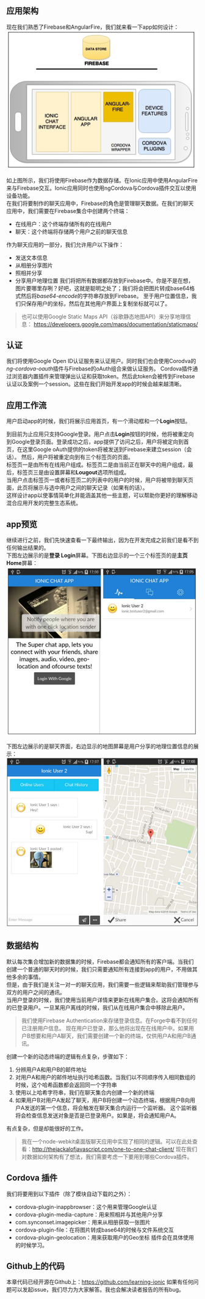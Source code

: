 ## 应用架构
现在我们熟悉了Firebase和AngularFire，我们就来看一下app如何设计：  
![app design](imgs/chapter-8-2.png 'app design')

如上图所示，我们将使用Firebase作为数据存储。在Ionic应用中使用AngularFire来与Firebase交互。Ionic应用同时也使用ngCordova与Cordova插件交互以使用设备功能。  
在我们将要制作的聊天应用中，Firebase的角色是管理聊天数据。在我们的聊天应用中，我们需要在Firebase集合中创建两个终端：
* 在线用户：这个终端存储所有的在线用户
* 聊天：这个终端将存储两个用户之前的聊天信息

作为聊天应用的一部分，我们允许用户以下操作：
* 发送文本信息
* 从相册分享图片
* 照相并分享
* 分享用户地理位置
我们将把所有数据都存放到Firebase中。你是不是在想，图片要哪里存咧？好吧，这就是聪明之处了；我们将会把图片转成base64格式然后将*base64-encode*的字符串存放到Firebase。
至于用户位置信息，我们只保存用户的坐标，然后在其他用户界面上复制坐标就可以了。
> 也可以使用Google Static Maps API（谷歌静态地图API）来分享地理信息： https://developers.google.com/maps/documentation/staticmaps/

## 认证
我们将使用Google Open ID认证服务来认证用户。同时我们也会使用Corodva的*ng-cordova-oauth*插件与Firebase的oAuth组合来做认证服务。
Cordova插件通过浏览器内置插件来管理弹出认证和获取token。然后此token会被传到Firebase认证以及案例一个session。这些在我们开始开发app的时候会越来越清晰。  

## 应用工作流
用户启动app的时候，我们将展示应用首页，有一个滑动框和一个**Login**按钮。  

到目前为止应用只支持Google登录。用户点击**Login**按钮的时候，他将被重定向到Google登录页面。登录成功之后，app提供了访问之后，用户将被定向到首页，在这里Google oAuth提供的token将被发送到Firebase来建立session（会话）。
然后，用户将被重定向到有三个标签页的页面。  
标签页一是由所有在线用户组成。标签页二是由当前正在聊天中的用户组成，最后，标签页三是由设置屏幕和**Lougout**选项所组成。  
当用户点击标签页一或者标签页二的列表中的用户的时候，用户将被带到聊天页面，此页将展示与选中用户之间的聊天记录（如果有的话）。  
这样设计app以使事情简单化并能涵盖其他一些主题，可以帮助你更好的理解移动混合应用开发的完整生态系统。  

## app预览
继续进行之前，我们先快速查看一下最终输出，因为在开发完成之前我们是看不到任何输出结果的。  
下图左边展示的是**登录 Login**屏幕。下图右边显示的一个三个标签页的是**主页 Home**屏幕：  
![app preview1](imgs/chapter-8-3.png 'app preview1')

下图左边展示的是聊天界面，右边显示的地图屏幕是用户分享的地理位置信息的展示：  
![app preview2](imgs/chapter-8-4.png 'app preview2')

## 数据结构
默认每次集合增加新的数据集的时候，Firebase都会通知所有的客户端。当我们创建一个普通的聊天时的时候，我们只需要通知所有连接到app的用户，不用做其他多余的事情。  
但是，由于我们是关注一对一的聊天应用，我们需要一些逻辑来帮助我们管理参与双方的用户之间的通讯。  
当用户登录的时候，我们使用当前用户详情来更新在线用户集合。这将会通知所有的已登录用户。一旦某用户离线的时候，我们从在线用户集合中移除此用户。  
> 我们使用Firebase Authentication来存储登录信息。在Forge中看不到任何已注册用户信息。
现在用户已登录，那么他将出现在在线用户中。如果用户B想要和用户A聊天，我们需要创建一个新的终端，仅供用户A和用户B通讯。  

创建一个新的动态终端的逻辑有点复杂，步骤如下：
1. 分辨用户A和用户B的邮件地址
2. 对用户A和用户的邮件地址执行哈希函数。当我们以不同顺序传入相同数组的时候，这个哈希函数都会返回同一个字符串
3. 使用以上哈希字符串，我们在聊天集合内创建一个新的终端
4. 如果用户B对用户A发起了聊天，用户B将创建一个动态终端，根据用户B向用户A发送的第一个信息，将会触发在聊天集合内运行一个监听器。
这个监听器将会检查信息发送对象是否是已登录用户。如果是，将会通知用户A。

有点复杂，但是却能很好的工作。
> 我在一个node-webkit桌面版聊天应用中实现了相同的逻辑。可以在此处查看：http://thejackalofjavascript.com/one-to-one-chat-client/
现在我们对数据如何架构有了想法，我们需要考虑一下要用到哪些Cordova插件。  

## Cordova 插件
我们将要用到以下插件（除了模块自动下载的之外）：
* cordova-plugin-inappbrowser：这个用来管理Google认证
* cordova-plugin-media-capture：用来照相并与其他用户分享
* com.synconset.imagepicker：用来从相册获取一张图片
* cordova-plugin-file：在将图片转成base64的时候与文件系统交互
* cordova-plugin-geolocation：用来获取用户的Geo坐标
插件会在具体使用的时候学习。

## Github上的代码
本章代码已经开源在Github上：https://github.com/learning-ionic 如果有任何问题可以发起issue，我们尽力为大家解答。我也会解决读者报告的所有bug。
